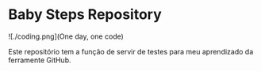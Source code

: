 # Baby Steps Repository

![./coding.png](One day, one code)

Este repositório tem a função de servir de testes para meu aprendizado da ferramente GitHub.
